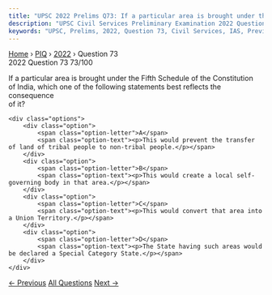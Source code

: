 ```yaml
---
title: "UPSC 2022 Prelims Q73: If a particular area is brought under the Fifth Schedule of..."
description: "UPSC Civil Services Preliminary Examination 2022 Question 73 with options and answer"
keywords: "UPSC, Prelims, 2022, Question 73, Civil Services, IAS, Previous Year Questions"
---
```


<nav class="breadcrumb">
    <a href="../../">Home</a>
    <span>›</span>
    <a href="../">PIQ</a>
    <span>›</span>
    <a href="./">2022</a>
    <span>›</span>
    <span>Question 73</span>
</nav>

<div class="question-header">
    <div class="question-meta">
        <span class="year-badge">2022</span>
        <span class="question-number">Question 73</span>
        <span class="progress">73/100</span>
    </div>
    <div class="progress-bar">
        <div class="progress-fill" style="width: 73.0%"></div>
    </div>
</div>

<div class="question-content">
    <div class="question-text">
        <p>If a particular area is brought under the Fifth Schedule of the Constitution<br />
of India, which one of the following statements best reflects the consequence<br />
of it?</p>
    </div>
    
    <div class="options">
        <div class="option">
            <span class="option-letter">A</span>
            <span class="option-text"><p>This would prevent the transfer of land of tribal people to non-tribal people.</p></span>
        </div>
        <div class="option">
            <span class="option-letter">B</span>
            <span class="option-text"><p>This would create a local self-governing body in that area.</p></span>
        </div>
        <div class="option">
            <span class="option-letter">C</span>
            <span class="option-text"><p>This would convert that area into a Union Territory.</p></span>
        </div>
        <div class="option">
            <span class="option-letter">D</span>
            <span class="option-text"><p>The State having such areas would be declared a Special Category State.</p></span>
        </div>
    </div>
</div>

<div class="question-nav">
    <a href="../q072-in-india-what-is-the-role-of-the-coal-controllers/" class="nav-btn prev">← Previous</a>
    <a href="../" class="nav-btn center">All Questions</a>
    <a href="../q074-consider-the-following-statements-1-the-india-sani/" class="nav-btn next">Next →</a>
</div>
